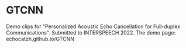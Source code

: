# GTCNN


Demo clips for "Personalized Acoustic Echo Cancellation for Full-duplex Communications".
Submitted to INTERSPEECH 2022.
The demo page: echocatzh.github.io/GTCNN
